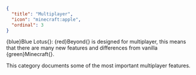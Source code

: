```json
{
  "title": "Multiplayer",
  "icon": "minecraft:apple",
  "ordinal": 3
}
```

{blue}Blue Lotus{}: {red}Beyond{} is designed for multiplayer, this means that there are many new features and differences from vanilla {green}Minecraft{}.


This category documents some of the most important multiplayer features.

